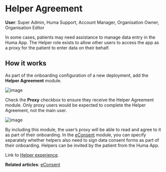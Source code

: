 # Helper Agreement
**User**: Super Admin, Huma Support, Account Manager, Organisation Owner, Organisation Editor

In some cases, patients may need assistance to manage data entry in the Huma App. The Helper role exists to allow other users to access the app as a proxy for the patient to enter data on their behalf.
## How it works​
As part of the onboarding configuration of a new deployment, add the **Helper Agreement** module.

![image](https://user-images.githubusercontent.com/110832367/183848944-5533cff6-1e3d-4cc3-a0c7-a433f414e16d.png)

Check the **Proxy** checkbox to ensure they receive the Helper Agreement module. Only proxy users would be expected to complete the Helper Agreement, not the main user.

![image](https://user-images.githubusercontent.com/110832367/183849021-a1962748-fde9-44b3-b1b3-e050d79e9f23.png)

By including this module, the user’s proxy will be able to read and agree to it as part of their  onboarding. In the [eConsent](https://github.com/huma-engineering/huma-docs/blob/baf6584b5f17a3684f7c06b76afe575bf60791ea/data-collection/AdminPortal/Managing%20Deployments/Configuring%20the%20user%20onboarding/eConsent.md) module, you can specify separately whether helpers also need to sign data consent forms as part of their onboarding.
Helpers can be invited by the patient from the Huma App. 

Link to [Helper experience](https://www.figma.com/file/6AJeEs7bfU6ITVhJRWJ7SQ/Huma1---App?node-id=3169%3A134023).

**Related articles**: [eConsent](https://github.com/huma-engineering/huma-docs/blob/baf6584b5f17a3684f7c06b76afe575bf60791ea/data-collection/AdminPortal/Managing%20Deployments/Configuring%20the%20user%20onboarding/eConsent.md)
